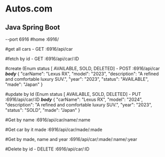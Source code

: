 # Autos.com
## Java Spring Boot
--port 6916
#home
:6916/

#get all cars - GET
:6916/api/car

#fetch by id - GET
:6916/api/car/:ID 


#create (Enum status [ AVAILABLE, SOLD, DELETED] - POST
:6916/api/car
___body___
{
  "carName": "Lexus RX",
  "model": "2023",
  "description": "A refined and comfortable luxury SUV.",
  "year": "2023",
  "status": "AVAILABLE",
  "made": "Japan"
}

#update by Id (Enum status [ AVAILABLE, SOLD, DELETED] - PUT
:6916/api/car/:ID
___body___
{
  "carName": "Lexus RX",
  "model": "2024",
  "description": "A refined and comfortable luxury SUV.",
  "year": "2023",
  "status": "SOLD",
  "made": "Japan"
}


#Get by name
:6916/api/car/name/:name

#Get car by it made
:6916/api/car/made/:made

#Get by made, name and year
:6916/api/car/:made/:name/:year

#Delete by id - DELETE
:6916/api/car/:ID
